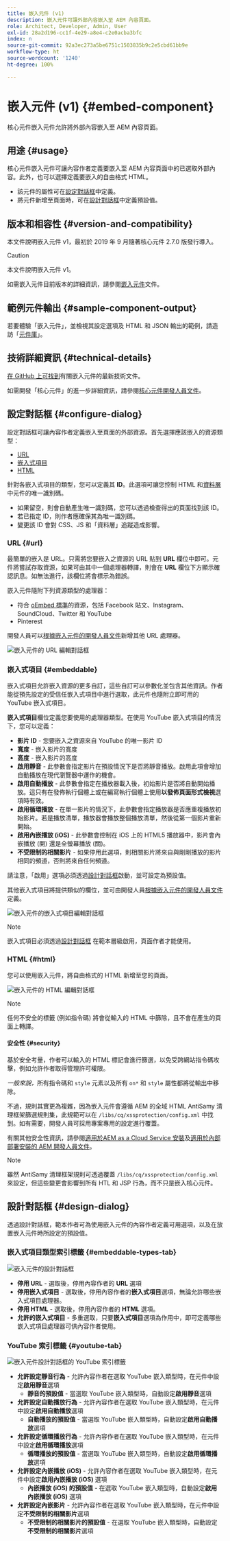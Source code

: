 ```yaml
---
title: 嵌入元件 (v1)
description: 嵌入元件可讓外部內容嵌入至 AEM 內容頁面。
role: Architect, Developer, Admin, User
exl-id: 28a2d196-cc1f-4e29-a8e4-c2e0acba3bfc
index: n
source-git-commit: 92a3ec273a5be6751c1503835b9c2e5cbd61bb9e
workflow-type: ht
source-wordcount: '1240'
ht-degree: 100%

---
```



# 嵌入元件 (v1) {#embed-component}

核心元件嵌入元件允許將外部內容嵌入至 AEM 內容頁面。

## 用途 {#usage}

核心元件嵌入元件可讓內容作者定義要嵌入至 AEM 內容頁面中的已選取外部內容。此外，也可以選擇定義要嵌入的自由格式 HTML。

* 該元件的屬性可在[設定對話框](#configure-dialog)中定義。
* 將元件新增至頁面時，可在[設計對話框](#design-dialog)中定義預設值。

## 版本和相容性 {#version-and-compatibility}

本文件說明嵌入元件 v1，最初於 2019 年 9 月隨著核心元件 2.7.0 版發行導入。

>[!CAUTION]
>
>本文件說明嵌入元件 v1。
>
>如需嵌入元件目前版本的詳細資訊，請參閱[嵌入元件](/help/components/embed.md)文件。

## 範例元件輸出 {#sample-component-output}

若要體驗「嵌入元件」，並檢視其設定選項及 HTML 和 JSON 輸出的範例，請造訪「[元件庫](https://adobe.com/go/aem_cmp_library_embed)」。

## 技術詳細資訊 {#technical-details}

[在 GitHub 上可找到](https://adobe.com/go/aem_cmp_tech_embed_v1)有關嵌入元件的最新技術文件。

如需開發「核心元件」的進一步詳細資訊，請參閱[核心元件開發人員文件](/help/developing/overview.md)。

## 設定對話框 {#configure-dialog}

設定對話框可讓內容作者定義嵌入至頁面的外部資源。首先選擇應該嵌入的資源類型：

* [URL](#url)
* [嵌入式項目](#embeddable)
* [HTML](#html)

針對各嵌入式項目的類型，您可以定義其 **ID**。此選項可讓您控制 HTML 和[資料層](/help/developing/data-layer/overview.md)中元件的唯一識別碼。

* 如果留空，則會自動產生唯一識別碼，您可以透過檢查得出的頁面找到該 ID。
* 若已指定 ID，則作者應確保其為唯一識別碼。
* 變更該 ID 會對 CSS、JS 和「資料層」追蹤造成影響。

### URL {#url}

最簡單的嵌入是 URL。只需將您要嵌入之資源的 URL 貼到 **URL** 欄位中即可。元件將嘗試存取資源，如果可由其中一個處理器轉譯，則會在 **URL** 欄位下方顯示確認訊息。如無法進行，該欄位將會標示為錯誤。

嵌入元件隨附下列資源類型的處理器：

* 符合 [oEmbed 標準](https://oembed.com/)的資源，包括 Facebook 貼文、Instagram、SoundCloud、Twitter 和 YouTube
* Pinterest

開發人員可以[根據嵌入元件的開發人員文件](https://github.com/adobe/aem-core-wcm-components/tree/master/content/src/content/jcr_root/apps/core/wcm/components/embed/v1/embed#extending-the-embed-component)新增其他 URL 處理器。

![嵌入元件的 URL 編輯對話框](/help/assets/embed-url.png)

### 嵌入式項目 {#embeddable}

嵌入式項目允許嵌入資源的更多自訂，這些自訂可以參數化並包含其他資訊。作者能從預先設定的受信任嵌入式項目中進行選取，此元件也隨附立即可用的 YouTube 嵌入式項目。

**嵌入式項目**&#x200B;欄位定義您要使用的處理器類型。在使用 YouTube 嵌入式項目的情況下，您可以定義：

* **影片 ID** - 您要嵌入之資源來自 YouTube 的唯一影片 ID
* **寬度** - 嵌入影片的寬度
* **高度** - 嵌入影片的高度
* **啟用靜音** - 此參數會指定影片在預設情況下是否將靜音播放。啟用此項會增加自動播放在現代瀏覽器中運作的機會。
* **啟用自動播放** - 此參數會指定在播放器載入後，初始影片是否將自動開始播放。這只有在發佈執行個體上或在編寫執行個體上使用&#x200B;**以發佈頁面形式檢視**&#x200B;選項時有效。
* **啟用循環播放** - 在單一影片的情況下，此參數會指定播放器是否應重複播放初始影片。若是播放清單，播放器會播放整個播放清單，然後從第一個影片重新開始。
* **啟用內嵌播放 (iOS)** - 此參數會控制在 iOS 上的 HTML5 播放器中，影片會內嵌播放 (開) 還是全螢幕播放 (關)。
* **不受限制的相關影片** - 如果停用此選項，則相關影片將來自與剛剛播放的影片相同的頻道，否則將來自任何頻道。

請注意，「啟用」選項必須透過[設計對話框](#design-dialog)啟動，並可設定為預設值。

其他嵌入式項目將提供類似的欄位，並可由開發人員[根據嵌入元件的開發人員文件](https://github.com/adobe/aem-core-wcm-components/tree/master/content/src/content/jcr_root/apps/core/wcm/components/embed/v1/embed#extending-the-embed-component)定義。

![嵌入元件的嵌入式項目編輯對話框](/help/assets/embed-embeddable.png)

>[!NOTE]
>嵌入式項目必須透過[設計對話框](#design-dialog) 在範本層級啟用，頁面作者才能使用。

### HTML {#html}

您可以使用嵌入元件，將自由格式的 HTML 新增至您的頁面。

![嵌入元件的 HTML 編輯對話框](/help/assets/embed-html.png)

>[!NOTE]
>任何不安全的標籤 (例如指令碼) 將會從輸入的 HTML 中篩除，且不會在產生的頁面上轉譯。

#### 安全性 {#security}

基於安全考量，作者可以輸入的 HTML 標記會進行篩選，以免受跨網站指令碼攻擊，例如允許作者取得管理許可權限。

*一般來說，*&#x200B;所有指令碼和 `style` 元素以及所有 `on*` 和 `style` 屬性都將從輸出中移除。

不過，規則其實更為複雜，因為嵌入元件會遵循 AEM 的全域 HTML AntiSamy 清理框架篩選規則集，此規範可以在 `/libs/cq/xssprotection/config.xml` 中找到。如有需要，開發人員可採用專案專用的設定進行覆蓋。

有關其他安全性資訊，請參閱[適用於AEM as a Cloud Service 安裝](https://experienceleague.adobe.com/docs/experience-manager-cloud-service/security/home.html)及[適用於內部部署安裝的 AEM 開發人員文件](https://experienceleague.adobe.com/docs/experience-manager-65/developing/introduction/security.html)。

>[!NOTE]
>雖然 AntiSamy 清理框架規則可透過覆蓋 `/libs/cq/xssprotection/config.xml` 來設定，但這些變更會影響到所有 HTL 和 JSP 行為，而不只是嵌入核心元件。

## 設計對話框 {#design-dialog}

透過設計對話框，範本作者可為使用嵌入元件的內容作者定義可用選項，以及在放置嵌入元件時所設定的預設值。

### 嵌入式項目類型索引標籤 {#embeddable-types-tab}

![嵌入元件的設計對話框](/help/assets/embed-design.png)

* **停用 URL** - 選取後，停用內容作者的 **URL** 選項
* **停用嵌入式項目** - 選取後，停用內容作者的&#x200B;**嵌入式項目**&#x200B;選項，無論允許哪些嵌入式項目處理器。
* **停用 HTML** - 選取後，停用內容作者的 **HTML** 選項。
* **允許的嵌入式項目** - 多重選取，只要&#x200B;**嵌入式項目**&#x200B;選項為作用中，即可定義哪些嵌入式項目處理器可供內容作者使用。

### YouTube 索引標籤 {#youtube-tab}

![嵌入元件設計對話框的 YouTube 索引標籤](/help/assets/embed-design-youtube.png)

* **允許設定靜音行為** - 允許內容作者在選取 YouTube 嵌入類型時，在元件中設定&#x200B;**啟用靜音**&#x200B;選項
   * **靜音的預設值** - 當選取 YouTube 嵌入類型時，自動設定&#x200B;**啟用靜音**&#x200B;選項
* **允許設定自動播放行為** - 允許內容作者在選取 YouTube 嵌入類型時，在元件中設定&#x200B;**啟用自動播放**&#x200B;選項
   * **自動播放的預設值** - 當選取 YouTube 嵌入類型時，自動設定&#x200B;**啟用自動播放**&#x200B;選項
* **允許設定循環播放行為** - 允許內容作者在選取 YouTube 嵌入類型時，在元件中設定&#x200B;**啟用循環播放**&#x200B;選項
   * **循環播放的預設值** - 當選取 YouTube 嵌入類型時，自動設定&#x200B;**啟用循環播放**&#x200B;選項
* **允許設定內嵌播放 (iOS)** - 允許內容作者在選取 YouTube 嵌入類型時，在元件中設定&#x200B;**啟用內嵌播放 (iOS)** 選項
   * **內嵌播放 (iOS) 的預設值** - 在選取 YouTube 嵌入類型時，自動設定&#x200B;**啟用內嵌播放 (iOS)** 選項
* **允許設定內嵌影片** - 允許內容作者在選取 YouTube 嵌入類型時，在元件中設定&#x200B;**不受限制的相關影片**&#x200B;選項
   * **不受限制的相關影片的預設值** - 在選取 YouTube 嵌入類型時，自動設定&#x200B;**不受限制的相關影片**&#x200B;選項
